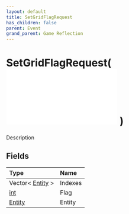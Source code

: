 ```yaml
---
layout: default
title: SetGridFlagRequest
has_children: false
parent: Event
grand_parent: Game Reflection
---
```

# SetGridFlagRequest( ![ EntityEventBase ](/game-reflection/events/entity_event_base.md) )
Description 

## Fields
| Type | Name |
|:-------------|:--------------|
| Vector< [Entity](/game-reflection/classes/entity.md) > | Indexes |
| [int](/game-reflection/enums/int.md) | Flag |
| [Entity](/game-reflection/classes/entity.md) | Entity |
